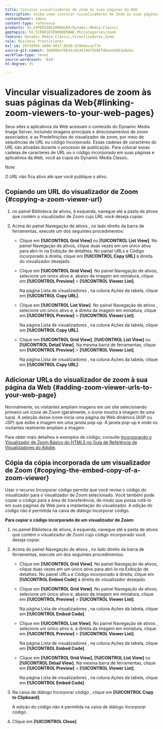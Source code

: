 ```yaml
---
title: Vincular visualizadores de zoom às suas páginas da Web
description: Saiba como vincular visualizadores de Zoom às suas páginas da Web.
contentOwner: admin
content-type: reference
products: SG_EXPERIENCEMANAGER/Dynamic-Media-Classic
geptopics: SG_SCENESEVENONDEMAND_PK/categories/zoom
feature: Dynamic Media Classic,Visualizadores,Zoom
role: Business Practitioner
exl-id: 2073d95b-1600-481f-8038-d29e8acacf7d
source-git-commit: 38d09bb78834c6b3614bf2b96fd6aee5661e0a5a
workflow-type: tm+mt
source-wordcount: '614'
ht-degree: 3%

---
```


# Vincular visualizadores de zoom às suas páginas da Web{#linking-zoom-viewers-to-your-web-pages}

Seus sites e aplicativos da Web acessam o conteúdo do Dynamic Media Image Server, incluindo imagens principais e direcionamentos de zoom associados, e as Predefinições do visualizador de zoom, por meio de sequências de URL ou código incorporado. Essas cadeias de caracteres do URL são ativadas durante o processo de publicação. Para colocar essas cadeias de caracteres de URL ou o código incorporado em suas páginas e aplicativos da Web, você as copia do Dynamic Media Classic.

>[!NOTE]
>
>O URL não fica ativo até que você publique o ativo.

## Copiando um URL do visualizador de Zoom {#copying-a-zoom-viewer-url}

1. no painel Biblioteca de ativos, à esquerda, navegue até a pasta de ativos que contém o visualizador de Zoom cujo URL você deseja copiar.
1. Acima do painel Navegação de ativos , no lado direito da barra de ferramentas, execute um dos seguintes procedimentos:

   * Clique em **[!UICONTROL Grid View]** ou **[!UICONTROL List View]**. No painel Navegação de ativos, clique duas vezes em um único ativo para abri-lo na Exibição de detalhes. No painel URLs e Código incorporado à direita, clique em **[!UICONTROL Copy URL]** à direita do visualizador desejado.
   * Clique em **[!UICONTROL Grid View]**. No painel Navegação de ativos, selecione um único ativo e, abaixo da imagem em miniatura, clique em **[!UICONTROL Preview]** > **[!UICONTROL Viewer List]**.

      Na página Lista de visualizadores , na coluna Ações da tabela, clique em **[!UICONTROL Copy URL]**.

   * Clique em **[!UICONTROL List View]**. No painel Navegação de ativos , selecione um único ativo e, à direita da imagem em miniatura, clique em **[!UICONTROL Preview]** > **[!UICONTROL Viewer List]**.

      Na página Lista de visualizadores , na coluna Ações da tabela, clique em **[!UICONTROL Copy URL]**.

   * Clique em **[!UICONTROL Grid View]**, **[!UICONTROL List View]** ou **[!UICONTROL Detail View]**. Na mesma barra de ferramentas, clique em **[!UICONTROL Preview]** > **[!UICONTROL Viewer List]**.

      Na página Lista de visualizadores , na coluna Ações da tabela, clique em **[!UICONTROL Copy URL]**.

## Adicionar URLs do visualizador de zoom à sua página da Web {#adding-zoom-viewer-urls-to-your-web-page}

Normalmente, os visitantes ampliam imagens em um site selecionando primeiro um ícone de Zoom (geralmente, o ícone mostra a imagem de uma lupa). A seleção desse ícone inicia uma página da Web dinâmica (ASP ou JSP) que exibe a imagem em uma janela pop-up. A janela pop-up é onde os visitantes realmente ampliam a imagem.

Para obter mais detalhes e exemplos de código, consulte [Incorporando o Visualizador de Zoom Básico do HTML5 no Guia de Referência de Visualizadores do Adobe](https://experienceleague.adobe.com/docs/dynamic-media-developer-resources/library/viewers-aem-assets-dmc/basic-zoom/c-html5-20-basic-zoom-viewer-about.html#section-e1c3106f5b3e445d9b95be337c2f94e2).

## Cópia da cópia incorporada de um visualizador de Zoom {#copying-the-embed-copy-of-a-zoom-viewer}

Usar o recurso Incorporar código permite que você revise o código do visualizador para o visualizador de Zoom selecionado. Você também pode copiar o código para a área de transferência, de modo que possa colá-lo em suas páginas da Web para a implantação do visualizador. A edição do código não é permitida na caixa de diálogo Incorporar código.

**Para copiar o código incorporado de um visualizador de Zoom:**

1. no painel Biblioteca de ativos, à esquerda, navegue até a pasta de ativos que contém o visualizador de Zoom cujo código incorporado você deseja copiar.
1. Acima do painel Navegação de ativos , no lado direito da barra de ferramentas, execute um dos seguintes procedimentos:

   * Clique em **[!UICONTROL Grid View]**. No painel Navegação de ativos, clique duas vezes em um único ativo para abri-lo na Exibição de detalhes. No painel URLs e Código incorporado à direita, clique em **[!UICONTROL Embed Code]** à direita do visualizador desejado.
   * Clique em **[!UICONTROL Grid View]**. No painel Navegação de ativos, selecione um único ativo e, abaixo da imagem em miniatura, clique em **[!UICONTROL Preview]** > **[!UICONTROL Viewer List]**.

      Na página Lista de visualizadores , na coluna Ações da tabela, clique em **[!UICONTROL Embed Code]**.

   * Clique em **[!UICONTROL List View]**. No painel Navegação de ativos , selecione um único ativo e, à direita da imagem em miniatura, clique em **[!UICONTROL Preview]** > **[!UICONTROL Viewer List]**.

      Na página Lista de visualizadores , na coluna Ações da tabela, clique em **[!UICONTROL Embed Code]**.

   * Clique em **[!UICONTROL Grid View]**, **[!UICONTROL List View]** ou **[!UICONTROL Detail View]**. Na mesma barra de ferramentas, clique em **[!UICONTROL Preview]** > **[!UICONTROL Viewer List]**.

      Na página Lista de visualizadores , na coluna Ações da tabela, clique em **[!UICONTROL Embed Code]**.

1. Na caixa de diálogo Incorporar código , clique em **[!UICONTROL Copy to Clipboard]**.

   A edição do código não é permitida na caixa de diálogo Incorporar código .

1. Clique em **[!UICONTROL Close]**.
